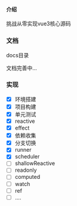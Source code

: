 ####  介绍

挑战从零实现vue3核心源码


### 文档
docs目录

文档完善中...

### 实现
- [X] 环境搭建
- [X] 项目构建
- [X] 单元测试
- [X] reactive
- [X] effect
- [X] 依赖收集
- [X] 分支切换
- [X] runner
- [X] scheduler
- [ ] shallowReactive
- [ ] readonly
- [ ] computed
- [ ] watch
- [ ] ref
- [ ] ....